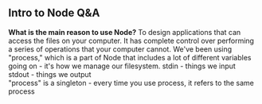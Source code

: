 ## Intro to Node Q&A

**What is the main reason to use Node?** To design applications that can access the files on your computer. It has complete control over performing a series of operations that your computer cannot. We've been using "process," which is a part of Node that includes a lot of different variables going on - it's how we manage our filesystem. 
stdin - things we input  
stdout - things we output  
"process" is a singleton - every time you use process, it refers to the same process